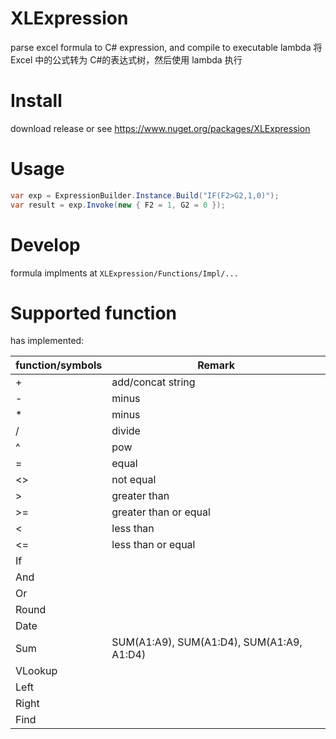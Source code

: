 ﻿# XLExpression

parse excel formula to C# expression, and compile to executable lambda
将 Excel 中的公式转为 C#的表达式树，然后使用 lambda 执行

# Install

download release or see https://www.nuget.org/packages/XLExpression

# Usage

```C#
var exp = ExpressionBuilder.Instance.Build("IF(F2>G2,1,0)");
var result = exp.Invoke(new { F2 = 1, G2 = 0 });
```

# Develop

formula implments at `XLExpression/Functions/Impl/...`

# Supported function

has implemented:

| function/symbols | Remark                                    |
| ---------------- | ----------------------------------------- |
| +                | add/concat string                         |
| -                | minus                                     |
| \*               | minus                                     |
| /                | divide                                    |
| ^                | pow                                       |
| =                | equal                                     |
| <>               | not equal                                 |
| >                | greater than                              |
| >=               | greater than or equal                     |
| <                | less than                                 |
| <=               | less than or equal                        |
| If               |                                           |
| And              |                                           |
| Or               |                                           |
| Round            |                                           |
| Date             |                                           |
| Sum              | SUM(A1:A9), SUM(A1:D4), SUM(A1:A9, A1:D4) |
| VLookup          |                                           |
| Left             |                                           |
| Right            |                                           |
| Find             |                                           |
